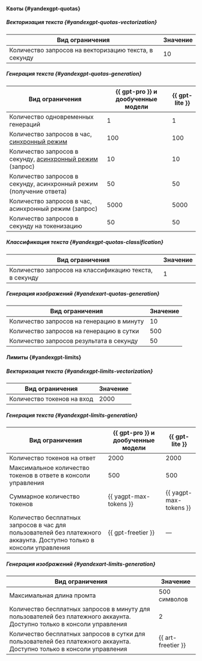 #### Квоты {#yandexgpt-quotas}

##### Векторизация текста {#yandexgpt-quotas-vectorization}

Вид ограничения | Значение
----- | -----
Количество запросов на векторизацию текста, в секунду | 10

##### Генерация текста {#yandexgpt-quotas-generation}

Вид ограничения | {{ gpt-pro }} и дообученные модели | {{ gpt-lite }} 
----- | ----- | -----
Количество одновременных генераций | 1 | 1
Количество запросов в час, [синхронный режим](../yandexgpt/concepts/index.md#working-mode) | 100 | 100
Количество запросов в секунду, [асинхронный режим](../yandexgpt/concepts/index.md#working-mode) (запрос) | 10 | 10
Количество запросов в секунду, асинхронный режим (получение ответа) | 50 | 50
Количество запросов в час, асинхронный режим (запрос) | 5000 | 5000
Количество запросов в секунду на токенизацию | 50 | 50

##### Классификация текста {#yandexgpt-quotas-classification}

Вид ограничения | Значение
----- | -----
Количество запросов на классификацию текста, в секунду | 1

##### Генерация изображений {#yandexart-quotas-generation}

Вид ограничения | Значение
----- | -----
Количество запросов на генерацию в минуту | 10
Количество запросов на генерацию в сутки | 500
Количество запросов результата в секунду | 50

#### Лимиты {#yandexgpt-limits}

##### Векторизация текста {#yandexgpt-limits-vectorization}

Вид ограничения | Значение
----- | -----
Количество токенов на вход | 2000

##### Генерация текста  {#yandexgpt-limits-generation}

Вид ограничения | {{ gpt-pro }} и дообученные модели | {{ gpt-lite }} 
----- | ----- | -----
Количество токенов на ответ | 2000 | 2000
Максимальное количество токенов в ответе в консоли управления | 500 | 500
Суммарное количество токенов | {{ yagpt-max-tokens }} | {{ yagpt-max-tokens }}
Количество бесплатных запросов в час для пользователей без платежного аккаунта. Доступно только в консоли управления | {{ gpt-freetier }} | —

##### Генерация изображений {#yandexart-limits-generation}

Вид ограничения | Значение
----- | -----
Максимальная длина промта | 500 символов
Количество бесплатных запросов в минуту для пользователей без платежного аккаунта. Доступно только в консоли управления | 2
Количество бесплатных запросов в сутки для пользователей без платежного аккаунта. Доступно только в консоли управления | {{ art-freetier }}

